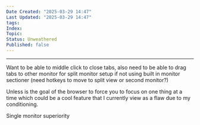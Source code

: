 ```yaml
---
Date Created: "2025-03-29 14:47"
Last Updated: "2025-03-29 14:47"
tags: 
Index: 
Topic: 
Status: Unweathered
Published: false
---
```

---

Want to be able to middle click to close tabs, also need to be able to drag tabs to other monitor for split monitor setup if not using built in monitor sectioner (need hotkeys to move to split view or second monitor?)

Unless is the goal of the browser to force you to focus on one thing at a time which could be a cool feature that I currently view as a flaw due to my conditioning.

Single monitor superiority


